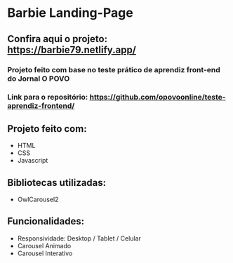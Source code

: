 # Barbie Landing-Page

## Confira aqui o projeto: https://barbie79.netlify.app/

### Projeto feito com base no teste prático de aprendiz front-end do Jornal O POVO
### Link para o repositório: https://github.com/opovoonline/teste-aprendiz-frontend/

## Projeto feito com:
- HTML
- CSS
- Javascript

## Bibliotecas utilizadas:
- OwlCarousel2

## Funcionalidades:
- Responsividade: Desktop / Tablet / Celular
- Carousel Animado
- Carousel Interativo